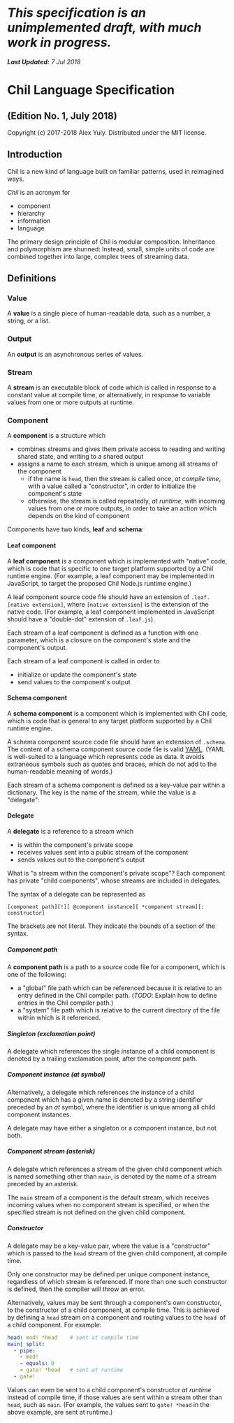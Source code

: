 # *This specification is an unimplemented draft, with much work in progress.*

***Last Updated:*** *7 Jul 2018*

# Chil Language Specification

## (Edition No. 1, July 2018)

Copyright (c) 2017-2018 Alex Yuly. Distributed under the MIT license.

## Introduction

Chil is a new kind of language built on familiar patterns, used in reimagined ways.

*Chil* is an acronym for

- component
- hierarchy
- information
- language

The primary design principle of Chil is modular composition. Inheritance and polymorphism are shunned: Instead, small, simple units of code are combined together into large, complex trees of streaming data.

## Definitions

### Value

A **value** is a single piece of human-readable data, such as a number, a string, or a list.

### Output

An **output** is an asynchronous series of values.

### Stream

A **stream** is an executable block of code which is called in response to a constant value at compile time, or alternatively, in response to variable values from one or more outputs at runtime.

### Component

A **component** is a structure which

- combines streams and gives them private access to reading and writing shared state, and writing to a shared output
- assigns a name to each stream, which is unique among all streams of the component
  - if the name is `head`, then the stream is called once, *at compile time*, with a value called a "constructor", in order to initialize the component's state
  - otherwise, the stream is called repeatedly, *at runtime*, with incoming values from one or more outputs, in order to take an action which depends on the kind of component

Components have two kinds, **leaf** and **schema**:

#### Leaf component

A **leaf component** is a component which is implemented with "native" code, which is code that is specific to one target platform supported by a Chil runtime engine. (For example, a leaf component may be implemented in JavaScript, to target the proposed Chil Node.js runtime engine.)

A leaf component source code file should have an extension of `.leaf.[native extension]`, where `[native extension]` is the extension of the native code. (For example, a leaf component implemented in JavaScript should have a "double-dot" extension of `.leaf.js`).

Each stream of a leaf component is defined as a function with one parameter, which is a closure on the component's state and the component's output.

Each stream of a leaf component is called in order to

- initialize or update the component's state
- send values to the component's output

#### Schema component

A **schema component** is a component which is implemented with Chil code, which is code that is general to any target platform supported by a Chil runtime engine.

A schema component source code file should have an extension of `.schema`. The content of a schema component source code file is valid [YAML](http://yaml.org/spec/1.2/spec.html). (YAML is well-suited to a language which represents code as data. It avoids extraneous symbols such as quotes and braces, which do not add to the human-readable meaning of words.)

Each stream of a schema component is defined as a key-value pair within a dictionary. The key is the name of the stream, while the value is a "delegate":

#### Delegate

A **delegate** is a reference to a stream which

- is within the component's private scope
- receives values sent into a public stream of the component
- sends values out to the component's output

What is "a stream within the component's private scope"? Each component has private "child components", whose streams are included in delegates.

The syntax of a delegate can be represented as

`[component path][!][ @component instance][ *component stream][: constructor]`

The brackets are not literal. They indicate the bounds of a section of the syntax.

##### Component path

A **component path** is a path to a source code file for a component, which is one of the following:

- a "global" file path which can be referenced because it is relative to an entry defined in the Chil compiler path. (*TODO*: Explain how to define entries in the Chil compiler path.)
- a "system" file path which is relative to the current directory of the file within which is it referenced.

##### Singleton (exclamation point)

A delegate which references the single instance of a child component is denoted by a trailing exclamation point, after the component path.

##### Component instance (*at* symbol)

Alternatively, a delegate which references the instance of a child component which has a given name is denoted by a string identifier preceded by an *at* symbol, where the identifier is unique among all child component instances.

A delegate may have either a singleton or a component instance, but not both.

##### Component stream (asterisk)

A delegate which references a stream of the given child component which is named something other than `main`, is denoted by the name of a stream preceded by an asterisk.

The `main` stream of a component is the default stream, which receives incoming values when no component stream is specified, or when the specified stream is not defined on the given child component.

##### Constructor

A delegate may be a key-value pair, where the value is a "constructor" which is passed to the `head` stream of the given child component, at compile time.

Only one constructor may be defined per unique component instance, regardless of which stream is referenced. If more than one such constructor is defined, then the compiler will throw an error.

Alternatively, values may be sent through a component's own constructor, to the constructor of a child component, at compile time. This is achieved by defining a `head` stream on a component and routing values to the `head `of a child component. For example:

```yaml
head: mod! *head    # sent at compile time
main| split:
  - pipe:
    - mod!
    - equals: 0
    - gate! *head   # sent at runtime
  - gate!
```

Values can even be sent to a child component's constructor *at runtime* instead of compile time, if those values are sent within a stream other than `head`, such as `main`. (For example, the values sent to `gate! *head` in the above example, are sent at runtime.)


